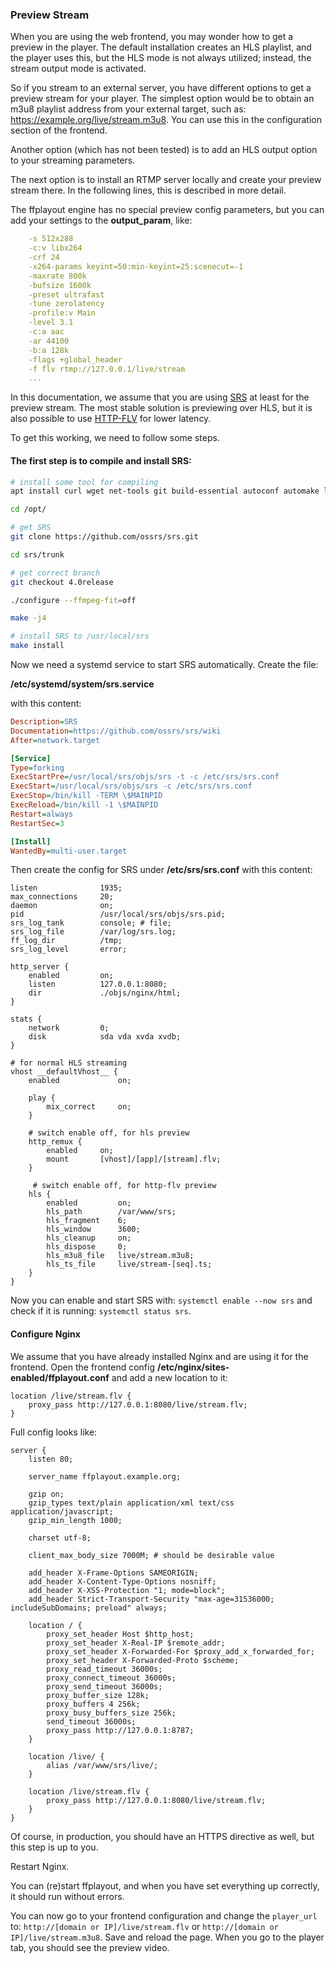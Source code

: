 ### Preview Stream

When you are using the web frontend, you may wonder how to get a preview in the player. The default installation creates an HLS playlist, and the player uses this, but the HLS mode is not always utilized; instead, the stream output mode is activated.

So if you stream to an external server, you have different options to get a preview stream for your player. The simplest option would be to obtain an m3u8 playlist address from your external target, such as: https://example.org/live/stream.m3u8. You can use this in the configuration section of the frontend.

Another option (which has not been tested) is to add an HLS output option to your streaming parameters.

The next option is to install an RTMP server locally and create your preview stream there. In the following lines, this is described in more detail.

The ffplayout engine has no special preview config parameters, but you can add your settings to the **output_param**, like:

```YAML
    -s 512x288
    -c:v libx264
    -crf 24
    -x264-params keyint=50:min-keyint=25:scenecut=-1
    -maxrate 800k
    -bufsize 1600k
    -preset ultrafast
    -tune zerolatency
    -profile:v Main
    -level 3.1
    -c:a aac
    -ar 44100
    -b:a 128k
    -flags +global_header
    -f flv rtmp://127.0.0.1/live/stream
    ...
```

In this documentation, we assume that you are using [SRS](https://github.com/ossrs/srs) at least for the preview stream. The most stable solution is previewing over HLS, but it is also possible to use [HTTP-FLV](https://github.com/ossrs/srs/wiki/v4_EN_DeliveryHttpStream) for lower latency.

To get this working, we need to follow some steps.

#### The first step is to compile and install SRS:

```BASH
# install some tool for compiling
apt install curl wget net-tools git build-essential autoconf automake libtool pkg-config gperf libssl-dev

cd /opt/

# get SRS
git clone https://github.com/ossrs/srs.git

cd srs/trunk

# get correct branch
git checkout 4.0release

./configure --ffmpeg-fit=off

make -j4

# install SRS to /usr/local/srs
make install

```

Now we need a systemd service to start SRS automatically. Create the file:

**/etc/systemd/system/srs.service**

with this content:

```INI
Description=SRS
Documentation=https://github.com/ossrs/srs/wiki
After=network.target

[Service]
Type=forking
ExecStartPre=/usr/local/srs/objs/srs -t -c /etc/srs/srs.conf
ExecStart=/usr/local/srs/objs/srs -c /etc/srs/srs.conf
ExecStop=/bin/kill -TERM \$MAINPID
ExecReload=/bin/kill -1 \$MAINPID
Restart=always
RestartSec=3

[Install]
WantedBy=multi-user.target
```

Then create the config for SRS under **/etc/srs/srs.conf** with this content:

```NGINX
listen              1935;
max_connections     20;
daemon              on;
pid                 /usr/local/srs/objs/srs.pid;
srs_log_tank        console; # file;
srs_log_file        /var/log/srs.log;
ff_log_dir          /tmp;
srs_log_level       error;

http_server {
    enabled         on;
    listen          127.0.0.1:8080;
    dir             ./objs/nginx/html;
}

stats {
    network         0;
    disk            sda vda xvda xvdb;
}

# for normal HLS streaming
vhost __defaultVhost__ {
    enabled             on;

    play {
        mix_correct     on;
    }

    # switch enable off, for hls preview
    http_remux {
        enabled     on;
        mount       [vhost]/[app]/[stream].flv;
    }

     # switch enable off, for http-flv preview
    hls {
        enabled         on;
        hls_path        /var/www/srs;
        hls_fragment    6;
        hls_window      3600;
        hls_cleanup     on;
        hls_dispose     0;
        hls_m3u8_file   live/stream.m3u8;
        hls_ts_file     live/stream-[seq].ts;
    }
}

```

Now you can enable and start SRS with: `systemctl enable --now srs` and check if it is running: `systemctl status srs`.

#### Configure Nginx

We assume that you have already installed Nginx and are using it for the frontend. Open the frontend config **/etc/nginx/sites-enabled/ffplayout.conf** and add a new location to it:

```NGINX
location /live/stream.flv {
    proxy_pass http://127.0.0.1:8080/live/stream.flv;
}
```

Full config looks like:

```NGINX
server {
    listen 80;

    server_name ffplayout.example.org;

    gzip on;
    gzip_types text/plain application/xml text/css application/javascript;
    gzip_min_length 1000;

    charset utf-8;

    client_max_body_size 7000M; # should be desirable value

    add_header X-Frame-Options SAMEORIGIN;
    add_header X-Content-Type-Options nosniff;
    add_header X-XSS-Protection "1; mode=block";
    add_header Strict-Transport-Security "max-age=31536000; includeSubDomains; preload" always;

    location / {
        proxy_set_header Host $http_host;
        proxy_set_header X-Real-IP $remote_addr;
        proxy_set_header X-Forwarded-For $proxy_add_x_forwarded_for;
        proxy_set_header X-Forwarded-Proto $scheme;
        proxy_read_timeout 36000s;
        proxy_connect_timeout 36000s;
        proxy_send_timeout 36000s;
        proxy_buffer_size 128k;
        proxy_buffers 4 256k;
        proxy_busy_buffers_size 256k;
        send_timeout 36000s;
        proxy_pass http://127.0.0.1:8787;
    }

    location /live/ {
        alias /var/www/srs/live/;
    }

    location /live/stream.flv {
        proxy_pass http://127.0.0.1:8080/live/stream.flv;
    }
}
```

Of course, in production, you should have an HTTPS directive as well, but this step is up to you.

Restart Nginx.

You can (re)start ffplayout, and when you have set everything up correctly, it should run without errors.

You can now go to your frontend configuration and change the `player_url` to: `http://[domain or IP]/live/stream.flv` or `http://[domain or IP]/live/stream.m3u8`. Save and reload the page. When you go to the player tab, you should see the preview video.
